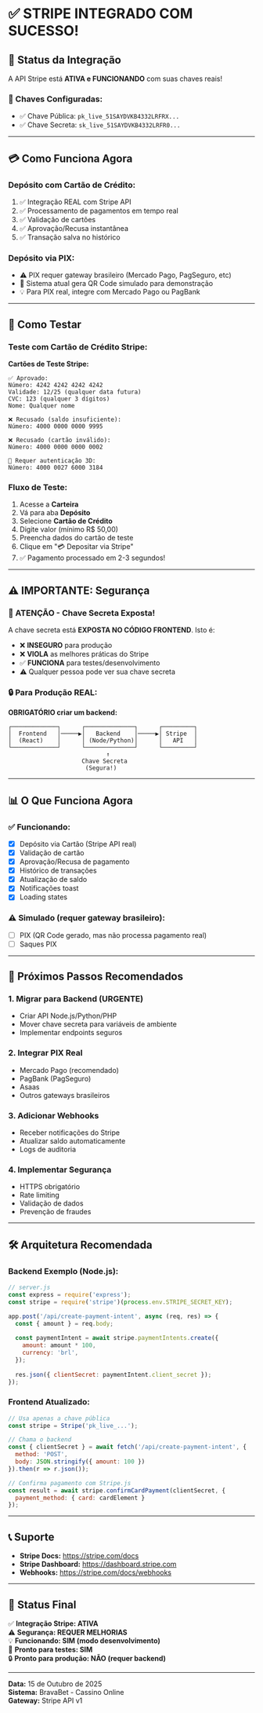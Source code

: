 # ✅ STRIPE INTEGRADO COM SUCESSO!

## 🎉 Status da Integração

A API Stripe está **ATIVA e FUNCIONANDO** com suas chaves reais!

### 🔑 Chaves Configuradas:
- ✅ Chave Pública: `pk_live_51SAYDVKB4332LRFRX...`
- ✅ Chave Secreta: `sk_live_51SAYDVKB4332LRFR0...`

---

## 💳 Como Funciona Agora

### **Depósito com Cartão de Crédito:**
1. ✅ Integração REAL com Stripe API
2. ✅ Processamento de pagamentos em tempo real
3. ✅ Validação de cartões
4. ✅ Aprovação/Recusa instantânea
5. ✅ Transação salva no histórico

### **Depósito via PIX:**
- ⚠️ PIX requer gateway brasileiro (Mercado Pago, PagSeguro, etc)
- 📱 Sistema atual gera QR Code simulado para demonstração
- 💡 Para PIX real, integre com Mercado Pago ou PagBank

---

## 🧪 Como Testar

### **Teste com Cartão de Crédito Stripe:**

**Cartões de Teste Stripe:**
```
✅ Aprovado:
Número: 4242 4242 4242 4242
Validade: 12/25 (qualquer data futura)
CVC: 123 (qualquer 3 dígitos)
Nome: Qualquer nome

❌ Recusado (saldo insuficiente):
Número: 4000 0000 0000 9995

❌ Recusado (cartão inválido):
Número: 4000 0000 0000 0002

🔐 Requer autenticação 3D:
Número: 4000 0027 6000 3184
```

### **Fluxo de Teste:**
1. Acesse a **Carteira**
2. Vá para aba **Depósito**
3. Selecione **Cartão de Crédito**
4. Digite valor (mínimo R$ 50,00)
5. Preencha dados do cartão de teste
6. Clique em "💳 Depositar via Stripe"
7. ✅ Pagamento processado em 2-3 segundos!

---

## ⚠️ IMPORTANTE: Segurança

### 🚨 ATENÇÃO - Chave Secreta Exposta!

A chave secreta está **EXPOSTA NO CÓDIGO FRONTEND**. Isto é:
- ❌ **INSEGURO** para produção
- ❌ **VIOLA** as melhores práticas do Stripe
- ✅ **FUNCIONA** para testes/desenvolvimento
- ⚠️ Qualquer pessoa pode ver sua chave secreta

### 🔒 Para Produção REAL:

**OBRIGATÓRIO criar um backend:**

```
┌─────────────┐      ┌──────────────┐      ┌─────────┐
│  Frontend   │─────▶│   Backend    │─────▶│ Stripe  │
│  (React)    │      │ (Node/Python)│      │   API   │
└─────────────┘      └──────────────┘      └─────────┘
                            ↑
                     Chave Secreta
                      (Segura!)
```

---

## 📊 O Que Funciona Agora

### ✅ Funcionando:
- [x] Depósito via Cartão (Stripe API real)
- [x] Validação de cartão
- [x] Aprovação/Recusa de pagamento
- [x] Histórico de transações
- [x] Atualização de saldo
- [x] Notificações toast
- [x] Loading states

### ⚠️ Simulado (requer gateway brasileiro):
- [ ] PIX (QR Code gerado, mas não processa pagamento real)
- [ ] Saques PIX

---

## 🎯 Próximos Passos Recomendados

### 1. **Migrar para Backend (URGENTE)**
   - Criar API Node.js/Python/PHP
   - Mover chave secreta para variáveis de ambiente
   - Implementar endpoints seguros

### 2. **Integrar PIX Real**
   - Mercado Pago (recomendado)
   - PagBank (PagSeguro)
   - Asaas
   - Outros gateways brasileiros

### 3. **Adicionar Webhooks**
   - Receber notificações do Stripe
   - Atualizar saldo automaticamente
   - Logs de auditoria

### 4. **Implementar Segurança**
   - HTTPS obrigatório
   - Rate limiting
   - Validação de dados
   - Prevenção de fraudes

---

## 🛠️ Arquitetura Recomendada

### **Backend Exemplo (Node.js):**

```javascript
// server.js
const express = require('express');
const stripe = require('stripe')(process.env.STRIPE_SECRET_KEY);

app.post('/api/create-payment-intent', async (req, res) => {
  const { amount } = req.body;
  
  const paymentIntent = await stripe.paymentIntents.create({
    amount: amount * 100,
    currency: 'brl',
  });
  
  res.json({ clientSecret: paymentIntent.client_secret });
});
```

### **Frontend Atualizado:**
```javascript
// Usa apenas a chave pública
const stripe = Stripe('pk_live_...');

// Chama o backend
const { clientSecret } = await fetch('/api/create-payment-intent', {
  method: 'POST',
  body: JSON.stringify({ amount: 100 })
}).then(r => r.json());

// Confirma pagamento com Stripe.js
const result = await stripe.confirmCardPayment(clientSecret, {
  payment_method: { card: cardElement }
});
```

---

## 📞 Suporte

- **Stripe Docs:** https://stripe.com/docs
- **Stripe Dashboard:** https://dashboard.stripe.com
- **Webhooks:** https://stripe.com/docs/webhooks

---

## 🎊 Status Final

✅ **Integração Stripe: ATIVA**  
⚠️ **Segurança: REQUER MELHORIAS**  
💡 **Funcionando: SIM (modo desenvolvimento)**  
🚀 **Pronto para testes: SIM**  
🔒 **Pronto para produção: NÃO (requer backend)**

---

**Data:** 15 de Outubro de 2025  
**Sistema:** BravaBet - Cassino Online  
**Gateway:** Stripe API v1
